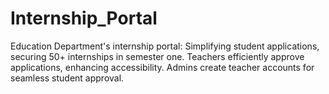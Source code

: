 # Internship_Portal
Education Department's internship portal: Simplifying student applications, securing 50+ internships in semester one. Teachers efficiently approve applications, enhancing accessibility. Admins create teacher accounts for seamless student approval.

